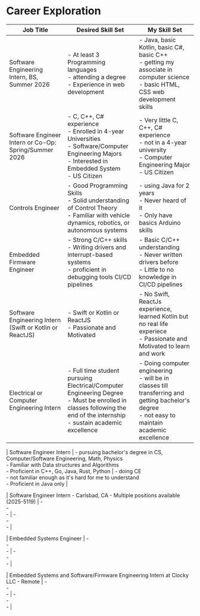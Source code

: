 # Career Exploration

| Job Title | Desired Skill Set  |  My Skill Set |
| -------|------|----------|
| Software Engineering Intern, BS, Summer 2026 | - At least 3 Programming languages <br> - attending a degree <br> - Experience in web development | - Java, basic Kotlin, basic C#, basic C++ <br> - getting my associate in computer science <br> - basic HTML, CSS web development skills |
| Software Engineer Intern or Co-Op: Spring/Summer 2026 | - C, C++, C# experience <br> - Enrolled in 4-year Universities <br> - Software/Computer Engineering Majors <br> - Interested in Embedded System <br> - US Citizen | - Very little C, C++, C# experience <br> - not in a 4-year university <br> - Computer Engineering Major <br> - US Citizen |
| Controls Engineer | - Good Programming Skills <br> - Solid understanding of Control Theory <br> - Familiar with vehicle dynamics, robotics, or autonomous systems  | - using Java for 2 years <br> - Never heard of it <br> - Only have basics Arduino skills |
| Embedded Firmware Engineer | - Strong C/C++ skills <br> - Writing drivers and interrupt-based systems <br> - proficient in debugging tools CI/CD pipelines | - Basic C/C++ understanding <br> - Never written drivers before <br> - Little to no knowledge in CI/CD pipelines |
| Software Engineering Intern (Swift or Kotlin or ReactJS) | - Swift or Kotlin or ReactJS <br> - Passionate and Motivated | - No Swift, ReactJs experience, learned Kotlin but no real life experiece <br> - Passionate and Motivated to learn and work |
| Electrical or Computer Engineering Intern | - Full time student pursuing Electrical/Computer Engineering Degree <br> - Must be enrolled in classes following the end of the internship <br> - sustain academic excellence | - Doing computer engineering <br> - will be in classes till transferring and getting bachelor's degree <br> - not easy to maintain academic excellence |

| Software Engineer Intern | - pursuing bachelor's degree in CS, Computer/Software Engineering, Math, Physics <br> - Familiar with Data structures and Algorithms <br>  - Proficient in C++, Go, Java, Rust, Python | - doing CE <br> - not familiar enough as it's hard for me to understand <br> - Proficient in Java only |

| Software Engineer Intern - Carlsbad, CA - Multiple positions available (2025-5119) | -  <br> -  <br> -  | -  <br> -  <br> -  |

| Embedded Systems Engineer | -  <br> -  <br> -  | -  <br> -  <br> -  |

| Embedded Systems and Software/Firmware Engineering Intern at Clocky LLC - Remote | -  <br> -  <br> -  | -  <br> -  <br> -  |
